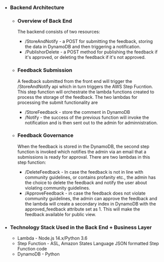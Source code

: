- ### Backend Architecture

  - ### Overview of Back End

    The backend consists of two resources:
    - /StoreAndNotify - a POST for submitting the feedback, storing the data in DynamoDB and then triggering a notification.
    - /PublishorDelete - a POST method for publishing the feedback if it's approved, or deleting the feedback if it's not approved.

  - ### Feedback Submission
    A feedback submitted from the front end will trigger the /StoreAndNotify api which in turn triggers the AWS Step Fucntion. This step function will orchestrate the lambda functions created to process the storage of the feedback. The two lambdas for processing the submit functionality are
      - /StoreFeedback - store the comment in DynamoDB
      - /Notify - the success of the previous function will invoke the notification and is then sent out to the admin for adminnistration.

  - ### Feedback Governance
    When the feedback is stored in the DynamoDB, the second step function is invoked which notifies the admin via an email that a submissions is ready for approval. There are two lambdas in this step function:
    - /DeleteFeedback - In case the feedback is not in line with community guidelines, or contains profanity etc., the admin has the choice to delete the feedback and notify the user about violating community guidelines.
    - /ApproveFeedback - in case the feedback does not violate community guidelines, the admin can approve the feedback and the lambda will create a secondary index in DynamoDB with the approved_feedback attribute set as 1. This will make the feedback available for public view.

 - ### Technology Stack Used in the Back End + Business Layer
   - Lambda - Node.js 14.x/Python 3.6
   - Step Function -  ASL, Amazon States Language JSON formatted Step Function code
   - DynamoDB - Python
